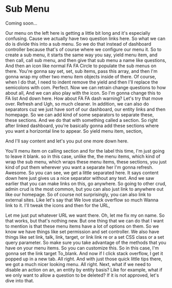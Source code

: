 # Sub Menu

Coming soon...

<affirmative>

Our menu on the left here is getting a little bit long and it's especially confusing.
Cause we actually have two question links here. So what we can do is divide this into
a sub menu. So we do that instead of dashboard controller because that's of course
where we configure our menu it. So to create a sub menu, it starts the same way you
say, yield menu item, and then call, call sub menu, and then give that sub menu a
name like questions, And then an icon like normal FA FA Circle to populate the sub
menus on there. You're gonna say set, set, sub items, pass this array, and then I'm
gonna wrap my other two menu item objects inside of there. Of course, when I do that,
I need to indent remove the yield and then I'll replace the semicolons with com.
Perfect. Now we can retrain change questions to how about all, And we can also play
with the icon. So I'm gonna change this to FA list And down here. How about FA FA
dash warning? Let's try that move over. Refresh and Ugh, so much cleaner. In
addition, we can also do separators cuz we just have sort of our dashboard, our
entity links and then homepage. So we can add kind of some separators to separate
these, these sections. And we do that with something called a section. So right after
linked dashboard, you're basically gonna add these sections where you want a
horizontal line to appear. So yield menu item, section,

And I'll say content and let's you put one more down here.

You'll menu item on calling section and for the label this time, I'm just going to
leave it blank. <affirmative> so in this case, unlike the, the menu items, which kind
of wrap the sub menu, which wraps these menu items, these sections, you just kind of
put them wherever you want a separate her I'm gonna refresh. Awesome. So you can see,
we get a little separated here. It says content down here just gives us a nice
separator without any text. And we saw earlier that you can make links on this, go
anywhere. So going to other crud, admin crud is the most common, but you can also
just link to anywhere out like our homepage. So of course not surprisingly, you can
also link to external sites. Like let's say that We love stack overflow so much Wanna
link to it. I'll tweak the icons and then for the URL,

Let me just put whatever URL we want there. Oh, let me fix my on name. So that works,
but that's nothing new. But one thing that we can do that I want to mention is that
these menu items have a lot of options on them. So we know we have things like set
permission and set controller. We also have things like set link, talk, link, target,
or link link re or a set CSS class or a set query parameter. So make sure you take
advantage of the methods that you have on your menu items. So you can customize this.
So in this case, I'm gonna set the link target To_blank. And now if I click stack
overflow, I get it popped up in a new tab. All right. And with just those quick
little tips there, we got a much nicer looking menu. All right. Next, what if we need
to disable an action on an, an entity by entity basis? Like for example, what if we
only want to allow a question to be deleted? If it is not approved, let's dive into
that.

